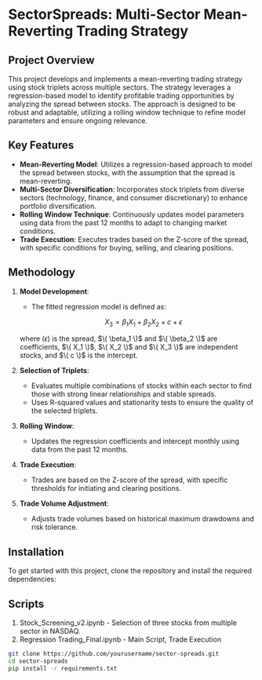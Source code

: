 # SectorSpreads: Multi-Sector Mean-Reverting Trading Strategy

## Project Overview

This project develops and implements a mean-reverting trading strategy using stock triplets across multiple sectors. The strategy leverages a regression-based model to identify profitable trading opportunities by analyzing the spread between stocks. The approach is designed to be robust and adaptable, utilizing a rolling window technique to refine model parameters and ensure ongoing relevance.

## Key Features

- **Mean-Reverting Model**: Utilizes a regression-based approach to model the spread between stocks, with the assumption that the spread is mean-reverting.
- **Multi-Sector Diversification**: Incorporates stock triplets from diverse sectors (technology, finance, and consumer discretionary) to enhance portfolio diversification.
- **Rolling Window Technique**: Continuously updates model parameters using data from the past 12 months to adapt to changing market conditions.
- **Trade Execution**: Executes trades based on the Z-score of the spread, with specific conditions for buying, selling, and clearing positions.

## Methodology

1. **Model Development**:
   - The fitted regression model is defined as:

      $$X_3 = \beta_1 X_1 + \beta_2 X_2 + c + \epsilon$$

   
   where $( \epsilon )$ is the spread, $\( \beta_1 \)$ and $\( \beta_2 \)$ are coefficients, $\( X_1 \)$, $\( X_2 \)$ and $\( X_3 \)$ are independent stocks, and $\( c \)$ is the intercept.

2. **Selection of Triplets**:
   - Evaluates multiple combinations of stocks within each sector to find those with strong linear relationships and stable spreads.
   - Uses R-squared values and stationarity tests to ensure the quality of the selected triplets.

3. **Rolling Window**:
   - Updates the regression coefficients and intercept monthly using data from the past 12 months.

4. **Trade Execution**:
   - Trades are based on the Z-score of the spread, with specific thresholds for initiating and clearing positions.

5. **Trade Volume Adjustment**:
   - Adjusts trade volumes based on historical maximum drawdowns and risk tolerance.

## Installation

To get started with this project, clone the repository and install the required dependencies:

## Scripts

1. Stock_Screening_v2.ipynb - Selection of three stocks from multiple sector in NASDAQ.
2. Regression Trading_Final.ipynb - Main Script, Trade Execution

```bash
git clone https://github.com/yourusername/sector-spreads.git
cd sector-spreads
pip install -r requirements.txt
